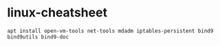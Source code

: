 # linux-cheatsheet
`apt install open-vm-tools net-tools mdadm iptables-persistent bind9 bind9utils bind9-doc`
